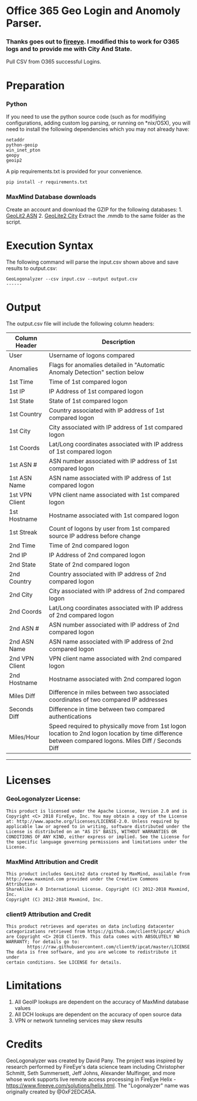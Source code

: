 # Office 365 Geo Login and Anomoly Parser.

### Thanks goes out to [fireeye](https://github.com/fireeye/GeoLogonalyzer). I modified this to work for O365 logs and to provide me with City And State.

Pull CSV from O365 successful Logins. 


# Preparation

###  Python
If you need to use the python source code (such as for modifiying configurations, adding custom
log parsing, or running on *nix/OSX), you will need to install the following dependencies which 
you may not already have:

    netaddr
    python-geoip
    win_inet_pton
    geopy
    geoip2

A pip requirements.txt is provided for your convenience.

    pip install -r requirements.txt
    
### MaxMind Database downloads
Create an account and download the GZIP for the following databases:
    1. [GeoLit2 ASN](https://www.maxmind.com/en/accounts/250539/geoip/downloads)
    2. [GeoLite2 City](https://www.maxmind.com/en/accounts/250539/geoip/downloads)
Extract the .mmdb to the same folder as the script.

# Execution Syntax
The following command will parse the input.csv shown above and save results to output.csv:

    GeoLogonalyzer --csv input.csv --output output.csv
    ------
# Output
The output.csv file will include the following column headers:

| Column Header | Description |
|-------------|-----------|
| User | Username of logons compared |
| Anomalies | Flags for anomalies detailed in "Automatic Anomaly Detection" section below |
| 1st Time | Time of 1st compared logon |
| 1st IP | IP Address of 1st compared logon |
| 1st State| State of 1st compared logon |
| 1st Country | Country associated with IP address of 1st compared logon |
| 1st City | City associated with IP address of 1st compared logon |
| 1st Coords | Lat/Long coordinates associated with IP address of 1st compared logon |
| 1st ASN # | ASN number associated with IP address of 1st compared logon |
| 1st ASN Name | ASN name associated with IP address of 1st compared logon |
| 1st VPN Client | VPN client name associated with 1st compared logon |
| 1st Hostname | Hostname associated with 1st compared logon |
| 1st Streak | Count of logons by user from 1st compared source IP address before change |
| 2nd Time | Time of 2nd compared logon |
| 2nd IP | IP Address of 2nd compared logon |
| 2nd State | State of 2nd compared logon |
| 2nd Country | Country associated with IP address of 2nd compared logon |
| 2nd City | City associated with IP address of 2nd compared logon |
| 2nd Coords | Lat/Long coordinates associated with IP address of 2nd compared logon |
| 2nd ASN # | ASN number associated with IP address of 2nd compared logon |
| 2nd ASN Name | ASN name associated with IP address of 2nd compared logon |
| 2nd VPN Client | VPN client name associated with 2nd compared logon |
| 2nd Hostname | Hostname associated with 2nd compared logon |
| Miles Diff | Difference in miles between two associated coordinates of two compared IP addresses |
| Seconds Diff | Difference in time between two compared authentications |
| Miles/Hour | Speed required to physically move from 1st logon location to 2nd logon location by time difference between compared logons. Miles Diff / Seconds Diff |

-----
# Licenses
### GeoLogonalyzer License: 
    This product is licensed under the Apache License, Version 2.0 and is
    Copyright <C> 2018 FireEye, Inc. You may obtain a copy of the License
    at: http://www.apache.org/licenses/LICENSE-2.0. Unless required by
    applicable law or agreed to in writing, software distributed under the
    License is distributed on an "AS IS" BASIS, WITHOUT WARRANTIES OR
    CONDITIONS OF ANY KIND, either express or implied. See the License for
    the specific language governing permissions and limitations under the
    License.

### MaxMind Attribution and Credit

    This product includes GeoLite2 data created by MaxMind, available from
    http://www.maxmind.com provided under the Creative Commons Attribution-
    ShareAlike 4.0 International License. Copyright (C) 2012-2018 Maxmind, Inc.
    Copyright (C) 2012-2018 Maxmind, Inc.

### client9 Attribution and Credit

    This product retrieves and operates on data including datacenter
    categorizations retrieved from https://github.com/client9/ipcat/ which
    are Copyright <C> 2018 Client9. This data comes with ABSOLUTELY NO
    WARRANTY; for details go to:
            https://raw.githubusercontent.com/client9/ipcat/master/LICENSE
    The data is free software, and you are welcome to redistribute it under
    certain conditions. See LICENSE for details.

# Limitations
1. All GeoIP lookups are dependent on the accuracy of MaxMind database values
2. All DCH lookups are dependent on the accuracy of open source data
3. VPN or network tunneling services may skew results

# Credits
GeoLogonalyzer was created by David Pany. The project was inspired by research performed by FireEye's data science team including Christopher Schmitt, Seth Summersett, Jeff Johns, Alexander Mulfinger, and more whose work supports live remote access processing in FireEye Helix - https://www.fireeye.com/solutions/helix.html. The "Logonalyzer" name was originally created by @0xF2EDCA5A.
